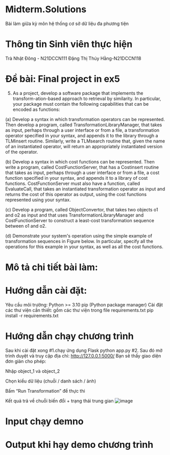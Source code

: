 # Midterm.Solutions
Bài làm giữa kỳ môn hệ thống cơ sở dữ liệu đa phương tiện
# Thông tin Sinh viên thực hiện 
Trà Nhật Đông - N21DCCN111
Đặng Thị Thúy Hằng-N21DCCN118
# Đề bài: Final project in ex5
5. As a project, develop a software package that implements the transform-ation-based approach to retrieval by similarity. In particular, your package must contain the following capabilities that can be encoded as functions:

(a) Develop a syntax in which transformation operators can be represented. Then develop a program, called TransformationLibraryManager, that takes as input, perhaps through a user interface or from a file, a transformation operator specified in your syntax, and appends it to the library through a TLMinsert routine. Similarly, write a TLMsearch routine that, given the name of an instantiated operator, will return an appropriately instantiated version of the operator.

(b) Develop a syntax in which cost functions can be represented. Then write a program, called CostFunctionServer, that has a Costinsert routine that takes as input, perhaps through a user interface or from a file, a cost function specified in your syntax, and appends it to a library of cost functions. CostFunctionServer must also have a function, called EvaluateCall, that takes an instantiated transformation operator as input and returns the cost of this operator as output, using the cost functions represented using your syntax.

(c) Develop a program, called ObjectConvertor, that takes two objects o1 and o2 as input and that uses TransformationLibraryManager and CostFunctionServer to construct a least-cost transformation sequence between o1 and o2.

(d) Demonstrate your system's operation using the simple example of transformation sequences in Figure below. In particular, specify all the operations for this example in your syntax, as well as all the cost functions.
# Mô tả chi tiết bài làm:
# Hướng dẫn cài đặt:
Yêu cầu môi trường:
Python >= 3.10
pip (Python package manager)
Cài đặt các thư viện cần thiết: gồm các thư viện trong file requirements.txt
pip install -r requirements.txt
# Hướng dẫn chạy chương trình
Sau khi cài đặt xong
#1.chạy ứng dụng Flask
python app.py
#2. Sau đó mở trình duyệt và truy cập địa chỉ:
http://127.0.0.1:5000/
Bạn sẽ thấy giao diện đơn giản cho phép:

Nhập object_1 và object_2

Chọn kiểu dữ liệu (chuỗi / danh sách / ảnh)

Bấm “Run Transformation” để thực thi

Kết quả trả về chuỗi biến đổi + trạng thái trung gian
![image](https://github.com/user-attachments/assets/a5c151aa-1782-4dc5-99b2-73432451fed8)


# Input chạy demno
# Output khi hạy demo chương trình


